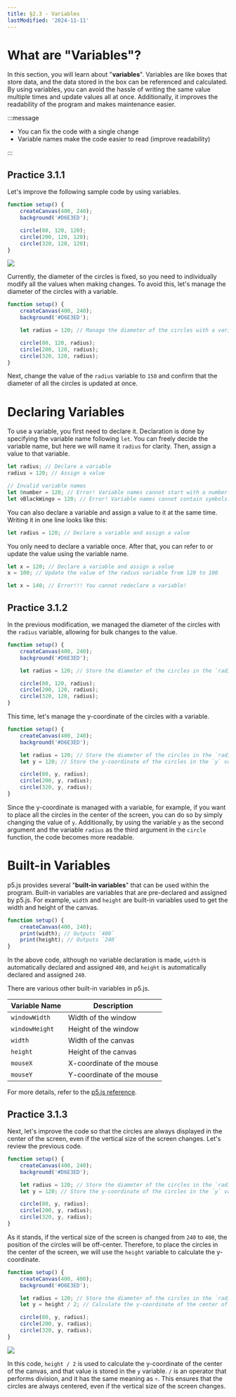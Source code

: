 ```yaml
---
title: §2.3 - Variables
lastModified: '2024-11-11'
---
```


# What are "Variables"?

In this section, you will learn about "**variables**". Variables are like boxes that store data, and the data stored in the box can be referenced and calculated. By using variables, you can avoid the hassle of writing the same value multiple times and update values all at once. Additionally, it improves the readability of the program and makes maintenance easier.

:::message

- You can fix the code with a single change
- Variable names make the code easier to read (improve readability)

:::

## Practice 3.1.1

Let's improve the following sample code by using variables.

```js
function setup() {
    createCanvas(400, 240);
    background('#D6E3ED');

    circle(80, 120, 120);
    circle(200, 120, 120);
    circle(320, 120, 120);
}
```

![](/books/p5_tutorial/images/2-3/1.png)

Currently, the diameter of the circles is fixed, so you need to individually modify all the values when making changes. To avoid this, let's manage the diameter of the circles with a variable.

```js
function setup() {
    createCanvas(400, 240);
    background('#D6E3ED');

    let radius = 120; // Manage the diameter of the circles with a variable

    circle(80, 120, radius);
    circle(200, 120, radius);
    circle(320, 120, radius);
}
```

Next, change the value of the `radius` variable to `150` and confirm that the diameter of all the circles is updated at once.

# Declaring Variables

To use a variable, you first need to declare it. Declaration is done by specifying the variable name following `let`. You can freely decide the variable name, but here we will name it `radius` for clarity. Then, assign a value to that variable.

```js
let radius; // Declare a variable
radius = 120; // Assign a value

// Invalid variable names
let 0number = 120; // Error! Variable names cannot start with a number.
let ✞BlackWing✞ = 120; // Error! Variable names cannot contain symbols.
```

You can also declare a variable and assign a value to it at the same time. Writing it in one line looks like this:

```js
let radius = 120; // Declare a variable and assign a value
```

You only need to declare a variable once. After that, you can refer to or update the value using the variable name.

```js
let x = 120; // Declare a variable and assign a value
x = 100; // Update the value of the radius variable from 120 to 100

let x = 140; // Error!!! You cannot redeclare a variable!
```

## Practice 3.1.2

In the previous modification, we managed the diameter of the circles with the `radius` variable, allowing for bulk changes to the value.

```js
function setup() {
    createCanvas(400, 240);
    background('#D6E3ED');

    let radius = 120; // Store the diameter of the circles in the `radius` variable

    circle(80, 120, radius);
    circle(200, 120, radius);
    circle(320, 120, radius);
}
```

This time, let's manage the y-coordinate of the circles with a variable.

```js
function setup() {
    createCanvas(400, 240);
    background('#D6E3ED');

    let radius = 120; // Store the diameter of the circles in the `radius` variable
    let y = 120; // Store the y-coordinate of the circles in the `y` variable

    circle(80, y, radius);
    circle(200, y, radius);
    circle(320, y, radius);
}
```

Since the y-coordinate is managed with a variable, for example, if you want to place all the circles in the center of the screen, you can do so by simply changing the value of `y`. Additionally, by using the variable `y` as the second argument and the variable `radius` as the third argument in the `circle` function, the code becomes more readable.

# Built-in Variables

<!-- What are built-in variables? -->

p5.js provides several "**built-in variables**" that can be used within the program. Built-in variables are variables that are pre-declared and assigned by p5.js. For example, `width` and `height` are built-in variables used to get the width and height of the canvas.

```js
function setup() {
    createCanvas(400, 240);
    print(width); // Outputs `400`
    print(height); // Outputs `240`
}
```

In the above code, although no variable declaration is made, `width` is automatically declared and assigned `400`, and `height` is automatically declared and assigned `240`.

There are various other built-in variables in p5.js.

| Variable Name  | Description               |
| -------------- | ------------------------- |
| `windowWidth`  | Width of the window       |
| `windowHeight` | Height of the window      |
| `width`        | Width of the canvas       |
| `height`       | Height of the canvas      |
| `mouseX`       | X-coordinate of the mouse |
| `mouseY`       | Y-coordinate of the mouse |

For more details, refer to the [p5.js reference](https://p5js.org/reference/).

## Practice 3.1.3

Next, let's improve the code so that the circles are always displayed in the center of the screen, even if the vertical size of the screen changes. Let's review the previous code.

```js
function setup() {
    createCanvas(400, 240);
    background('#D6E3ED');

    let radius = 120; // Store the diameter of the circles in the `radius` variable
    let y = 120; // Store the y-coordinate of the circles in the `y` variable

    circle(80, y, radius);
    circle(200, y, radius);
    circle(320, y, radius);
}
```

As it stands, if the vertical size of the screen is changed from `240` to `400`, the position of the circles will be off-center. Therefore, to place the circles in the center of the screen, we will use the `height` variable to calculate the y-coordinate.

```js
function setup() {
    createCanvas(400, 400);
    background('#D6E3ED');

    let radius = 120; // Store the diameter of the circles in the `radius` variable
    let y = height / 2; // Calculate the y-coordinate of the center of the screen and store it in the `y` variable

    circle(80, y, radius);
    circle(200, y, radius);
    circle(320, y, radius);
}
```

![](/books/p5_tutorial/images/2-3/3.png)

In this code, `height / 2` is used to calculate the y-coordinate of the center of the canvas, and that value is stored in the `y` variable. `/` is an operator that performs division, and it has the same meaning as `÷`. This ensures that the circles are always centered, even if the vertical size of the screen changes.
